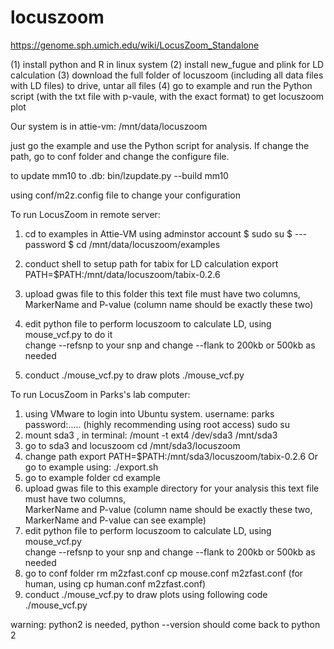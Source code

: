 # locuszoom


https://genome.sph.umich.edu/wiki/LocusZoom_Standalone


(1) install python and R in linux system
(2) install new_fugue  and  plink for LD calculation
(3) download the full folder of locuszoom (including all data files with LD files) to drive, untar all files
(4) go to example and run  the Python script (with the txt file with p-vaule, with the exact format) to get locuszoom plot

Our system is in attie-vm:
/mnt/data/locuszoom

just go the example and use the Python script for analysis.
If change the path, go to conf folder and change the configure file.

to update mm10 to .db:
bin/lzupdate.py --build mm10 

using conf/m2z.config file to change your configuration

To run LocusZoom in remote server:
1. cd  to  examples
   in Attie-VM  using adminstor account
   $ sudo su
   $ ---password
   $ cd /mnt/data/locuszoom/examples
2. conduct shell to setup path for tabix for LD calculation 
      export PATH=$PATH:/mnt/data/locuszoom/tabix-0.2.6
3. upload gwas file to this folder
   this text file must have two columns,   MarkerName and P-value (column name should be exactly these two)   
4. edit python file to perform locuszoom
   to calculate LD, using mouse_vcf.py to do it   
   change   --refsnp  to your snp  and change --flank   to 200kb or 500kb as needed
   
5. conduct  ./mouse_vcf.py to draw plots
   ./mouse_vcf.py

To run LocusZoom in Parks's lab computer:

1. using VMware to login into Ubuntu system.
      username: parks  password:.....  (highly recommending using root access) 
         sudo su
2. mount sda3 , in terminal: 
      /mount -t ext4 /dev/sda3  /mnt/sda3
3. go to sda3 and locuszoom
      cd /mnt/sda3/locuszoom
4. change path 
   export PATH=$PATH:/mnt/sda3/locuszoom/tabix-0.2.6    Or  go to example using:   ./export.sh
5. go to example folder 
    cd example  
6. upload gwas file to this example directory for your analysis
   this text file must have two columns,   
      MarkerName and P-value (column name should be exactly these two, MarkerName and P-value can see example) 
7. edit python file to perform locuszoom to calculate LD, using mouse_vcf.py  
   change   --refsnp  to your snp  and change --flank   to 200kb or 500kb as needed
8. go to conf folder
   rm m2zfast.conf
   cp mouse.conf m2zfast.conf  (for human, using cp human.conf m2zfast.conf)
9. conduct  ./mouse_vcf.py to draw plots using following code
   ./mouse_vcf.py
   
warning: python2 is needed, python --version should come back to python 2
 
 



